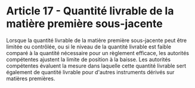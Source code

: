 # Article 17 - Quantité livrable de la matière première sous-jacente


Lorsque la quantité livrable de la matière première sous-jacente peut être limitée ou contrôlée, ou si le niveau de la quantité livrable est faible comparé à la quantité nécessaire pour un règlement efficace, les autorités compétentes ajustent la limite de position à la baisse. Les autorités compétentes évaluent la mesure dans laquelle cette quantité livrable sert également de quantité livrable pour d'autres instruments dérivés sur matières premières.

